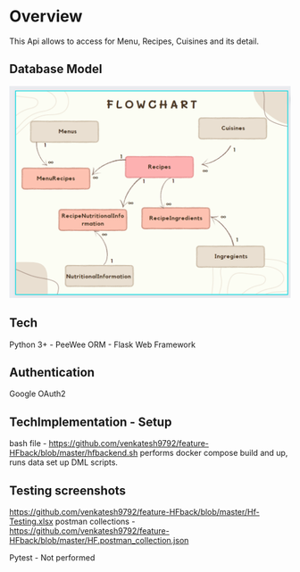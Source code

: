 # Overview
This Api allows to access for Menu, Recipes, Cuisines and its detail.

## Database Model
![img.png](img.png)

## Tech
Python 3+ -
PeeWee ORM -
Flask Web Framework

## Authentication
Google OAuth2

## TechImplementation - Setup
bash file - https://github.com/venkatesh9792/feature-HFback/blob/master/hfbackend.sh
performs docker compose build and up, runs data set up DML scripts.


## Testing screenshots
https://github.com/venkatesh9792/feature-HFback/blob/master/Hf-Testing.xlsx
postman collections - https://github.com/venkatesh9792/feature-HFback/blob/master/HF.postman_collection.json

Pytest - Not performed
